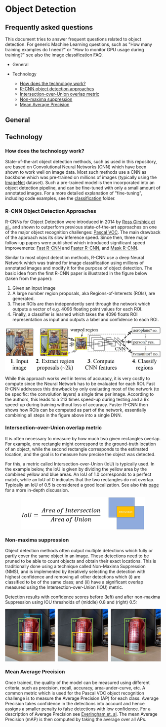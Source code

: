 # Object Detection

## Frequently asked questions

This document tries to answer frequent questions related to object detection. For generic Machine Learning questions, such as "How many training examples do I need?" or "How to monitor GPU usage during training?" see also the image classification [FAQ](https://github.com/microsoft/ComputerVision/blob/master/classification/FAQ.md).

* General

* Technology
  * [How does the technology work?](#how-does-the-technology-work)
  * [R-CNN object detection approaches](#r-cnn-object-detection-approaches)
  * [Intersection-over-Union overlap metric](#intersection-over-union-overlap-metric)
  * [Non-maxima suppression](#non-maxima-suppression)
  * [Mean Average Precision](#mean-average-precision)

## General


## Technology

### How does the technology work?
State-of-the-art object detection methods, such as used in this repository, are based on Convolutional Neural Networks (CNN) which have been shown to work well on image data. Most such methods use a CNN as backbone which was pre-trained on millions of images (typically using the [ImageNet](http://image-net.org/index) dataset). Such a pre-trained model is then incorporated into an object detection pipeline, and can be fine-tuned with only a small amount of annotated images. For a more detailed explanation of "fine-tuning", including code examples, see the [classification](../classification/) folder.


### R-CNN Object Detection Approaches
R-CNNs for Object Detection were introduced in 2014 by [Ross Girshick et al.](http://arxiv.org/abs/1311.2524), and shown to outperform previous state-of-the-art approaches on one of the major object recognition challenges: [Pascal VOC](http://host.robots.ox.ac.uk/pascal/VOC/). The main drawback of the approach was its slow inference speed. Since then, three major follow-up papers were published which introduced significant speed improvements: [Fast R-CNN](https://arxiv.org/pdf/1504.08083v2.pdf) and [Faster R-CNN](https://arxiv.org/abs/1506.01497), and [Mask R-CNN](https://arxiv.org/pdf/1703.06870.pdf).

Similar to most object detection methods, R-CNN use a deep Neural Network which was trained for image classification using millions of annotated images and modify it for the purpose of object detection. The basic idea from the first R-CNN paper is illustrated in the figure below (taken from the paper):
  1. Given an input image
  2. A large number region proposals, aka Regions-of-Interests (ROIs), are generated.
  3. These ROIs are then independently sent through the network which outputs a vector of e.g. 4096 floating point values for each ROI.
  4. Finally, a classifier is learned which takes the 4096 floats ROI representation as input and outputs a label and confidence to each ROI.  
<p align="center">
<img src="media/rcnn_pipeline.jpg" width="600" align="center"/>
</p>

While this approach works well in terms of accuracy, it is very costly to compute since the Neural Network has to be evaluated for each ROI. Fast R-CNN addresses this drawback by only evaluating most of the network (to be specific: the convolution layers) a single time per image. According to the authors, this leads to a 213 times speed-up during testing and a 9x speed-up during training without loss of accuracy. Faster R-CNN then shows how ROIs can be computed as part of the network, essentially combining all steps in the figure above into a single DNN.


### Intersection-over-Union overlap metric
It is often necessary to measure by how much two given rectangles overlap. For example, one rectangle might correspond to the ground-truth location of an object, while the second rectangle corresponds to the estimated location, and the goal is to measure how precise the object was detected.

For this, a metric called Intersection-over-Union (IoU) is typically used. In the example below, the IoU is given by dividing the yellow area by the combined yellow and blue areas. An IoU of 1.0 corresponds to a perfect match, while an IoU of 0 indicates that the two rectangles do not overlap. Typically an IoU of 0.5 is considered a good localization. See also this [page](https://www.pyimagesearch.com/2016/11/07/intersection-over-union-iou-for-object-detection/) for a more in-depth discussion.     
<p align="center">
<img src="media/iou_example.jpg" width="400" align="center"/>
</p>


### Non-maxima suppression
Object detection methods often output multiple detections which fully or partly cover the same object in an image. These detections need to be pruned to be able to count objects and obtain their exact locations. This is traditionally done using a technique called Non-Maxima Suppression (NMS), and is implemented by iteratively selecting the detection with highest confidence and removing all other detections which (i) are classified to be of the same class; and (ii) have a significant overlap measured using the Intersection-over-Union (IOU) metric.

Detection results with confidence scores before (left) and after non-maxima Suppression using IOU thresholds of (middle) 0.8 and (right) 0.5:
<p align="center">
<img src="media/nms_example.jpg" width="600" align="center"/>
</p>


### Mean Average Precision
Once trained, the quality of the model can be measured using different criteria, such as precision, recall, accuracy, area-under-curve, etc. A common metric which is used for the Pascal VOC object recognition challenge is to measure the Average Precision (AP) for each class. Average Precision takes confidence in the detections into account and hence assigns a smaller penalty to false detections with low confidence. For a description of Average Precision see [Everingham et. al](http://homepages.inf.ed.ac.uk/ckiw/postscript/ijcv_voc09.pdf). The mean Average Precision (mAP) is then computed by taking the average over all APs.
